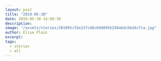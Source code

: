 ```yaml
---
layout: post
title: "2019-05-30"
date: 2019-05-30 14:50:30
description: 
image: "/assets/stories/201905/55e23fcd0cb9d895b258a6dcbb26c7ca.jpg"
author: Elise Plain
excerpt: 
tags: 
  - stories
  - all
---
```



<p></p>

